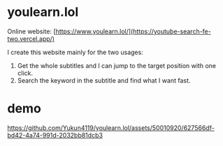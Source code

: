 # youlearn.lol
Online website: [https://www.youlearn.lol/](https://youtube-search-fe-two.vercel.app/)

I create this website mainly for the two usages:
1. Get the whole subtitles and I can jump to the target position with one click.
2. Search the keyword in the subtitle and find what I want fast.

# demo


https://github.com/Yukun4119/youlearn.lol/assets/50010920/627566df-bd42-4a74-991d-2032bb81dcb3



